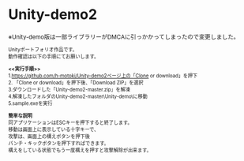 # Unity-demo2
<small>※Unity-demo版は一部ライブラリーがDMCAに引っかかってしまったので変更しました。<small><br>
<br>
Unityポートフォリオ作品です。<br>
動作確認は以下の手順にてお願いします。<br>
<br>
<b><<実行手順>></b><br>
1.https://github.com/h-motoki/Unity-demo2ページ上の「Clone or download」を押下<br>
2.
「Clone or download」を押下後、「Download ZIP」を選択<br>
3.ダウンロードした「Unity-demo2-master.zip」を解凍<br>
4.解凍したフォルダのUnity-demo2-master\Unity-demo\に移動<br>
5.sample.exeを実行<br>
<br>
<b>簡単な説明</b><br>
同アプリケーションはESCキーを押下すると終了します。<br>
移動は画面上に表示している十字キーで、<br>
攻撃は、画面上の構えボタンを押下後<br>
パンチ・キックボタンを押下すればできます。<br>
構えをしている状態でもう一度構えを押すと攻撃解除が出来ます。<br>
<br>
